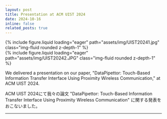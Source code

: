 ```yaml
---
layout: post
title: Presentation at ACM UIST 2024
date: 2024-10-16
inline: false
related_posts: true
---
```


<div class="row mt-3">
    <div class="col-sm mt-3 mt-md-0">
        {% include figure.liquid loading="eager" path="assets/img/UIST20241.jpg" class="img-fluid rounded z-depth-1" %}
    </div>
    <div class="col-sm mt-3 mt-md-0">
        {% include figure.liquid loading="eager" path="assets/img/UIST20242.JPG" class="img-fluid rounded z-depth-1" %}
    </div>
</div>

<p>We delivered a presentation on our paper, "DataPipettor: Touch-Based Information Transfer Interface Using Proximity Wireless Communication," at ACM UIST 2024.</p>

<p class="small-font-jp">ACM UIST 2024にて我々の論文 "DataPipettor: Touch-Based Information Transfer Interface Using Proximity Wireless Communication" に関する発表をおこないました。
</p>

---
